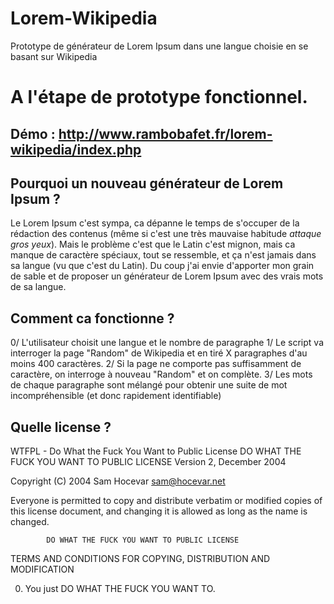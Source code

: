 

# Lorem-Wikipedia
Prototype de générateur de Lorem Ipsum dans une langue choisie en se basant sur Wikipedia

# A l'étape de prototype fonctionnel.
## Démo : http://www.rambobafet.fr/lorem-wikipedia/index.php

## Pourquoi un nouveau générateur de Lorem Ipsum ?
Le Lorem Ipsum c'est sympa, ca dépanne le temps de s'occuper de la rédaction des contenus (même si c'est une très mauvaise habitude *attaque gros yeux*).
Mais le problème c'est que le Latin c'est mignon, mais ca manque de caractère spéciaux, tout se ressemble, et ça n'est jamais dans sa langue (vu que c'est du Latin).
Du coup j'ai envie d'apporter mon grain de sable et de proposer un générateur de Lorem Ipsum avec des vrais mots de sa langue.

## Comment ca fonctionne ?
0/ L'utilisateur choisit une langue et le nombre de paragraphe
1/ Le script va interroger la page "Random" de Wikipedia et en tiré X paragraphes d'au moins 400 caractères.
2/ Si la page ne comporte pas suffisamment de caractère, on interroge à nouveau "Random" et on complète.
3/ Les mots de chaque paragraphe sont mélangé pour obtenir une suite de mot incompréhensible (et donc rapidement identifiable)

## Quelle license ?
WTFPL - Do What the Fuck You Want to Public License
 DO WHAT THE FUCK YOU WANT TO PUBLIC LICENSE 
                    Version 2, December 2004 

 Copyright (C) 2004 Sam Hocevar <sam@hocevar.net> 

 Everyone is permitted to copy and distribute verbatim or modified 
 copies of this license document, and changing it is allowed as long 
 as the name is changed. 

            DO WHAT THE FUCK YOU WANT TO PUBLIC LICENSE 
   TERMS AND CONDITIONS FOR COPYING, DISTRIBUTION AND MODIFICATION 

  0. You just DO WHAT THE FUCK YOU WANT TO.
